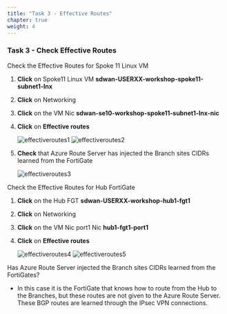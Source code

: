 ```yaml
---
title: "Task 3 - Effective Routes"
chapter: true
weight: 4
---
```


### Task 3 - Check Effective Routes

Check the Effective Routes for Spoke 11 Linux VM

1. **Click** on Spoke11 Linux VM **sdwan-USERXX-workshop-spoke11-subnet1-lnx**
1. **Click** on Networking
1. **Click** on the VM Nic **sdwan-se10-workshop-spoke11-subnet1-lnx-nic**
1. **Click** on **Effective routes**

    ![effectiveroutes1](https://raw.githubusercontent.com/FortinetSecDevOps/technical-recipe-azure-sdwan/main/images/images/effectiveroutes-lnx-01.jpg)
    ![effectiveroutes2](https://raw.githubusercontent.com/FortinetSecDevOps/technical-recipe-azure-sdwan/main/images/images/effectiveroutes-lnx-02.jpg)

1. **Check** that Azure Route Server has injected the Branch sites CIDRs learned from the FortiGate

    ![effectiveroutes3](https://raw.githubusercontent.com/FortinetSecDevOps/technical-recipe-azure-sdwan/main/images/images/effectiveroutes-lnx-03.jpg)

Check the Effective Routes for Hub FortiGate

1. **Click** on the Hub FGT **sdwan-USERXX-workshop-hub1-fgt1**
1. **Click** on Networking
1. **Click** on the VM Nic port1 Nic **hub1-fgt1-port1**
1. **Click** on **Effective routes**

    ![effectiveroutes4](https://raw.githubusercontent.com/FortinetSecDevOps/technical-recipe-azure-sdwan/main/images/images/effectiveroutes-lnx-04.jpg)
    ![effectiveroutes5](https://raw.githubusercontent.com/FortinetSecDevOps/technical-recipe-azure-sdwan/main/images/images/effectiveroutes-lnx-05.jpg)

Has Azure Route Server injected the Branch sites CIDRs learned from the FortiGates?

* In this case it is the FortiGate that knows how to route from the Hub to the Branches, but these routes are not given to the Azure Route Server. These BGP routes are learned through the IPsec VPN connections.
